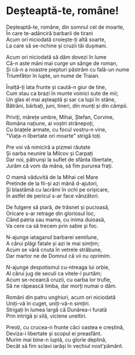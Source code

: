 # Deșteaptă-te, române!

Deșteaptă-te, române, din somnul cel de moarte,\
În care te-adânciră barbarii de tirani\
Acum ori niciodată croiește-ți altă soarte,\
La care să se-nchine și cruzii tăi dușmani.

Acum ori niciodată să dăm dovezi în lume\
Că-n aste mâni mai curge un sânge de roman,\
Și că-n a noastre piepturi păstrăm cu fală-un nume\
Triumfător în lupte, un nume de Traian.

Înalță-ți lata frunte și caută-n giur de tine,\
Cum stau ca brazi în munte voinici sute de mii;\
Un glas el mai așteaptă și sar ca lupi în stâne,\
Bătrâni, bărbați, juni, tineri, din munți și din câmpii.

Priviți, mărețe umbre, Mihai, Ștefan, Corvine,\
Româna națiune, ai voștri strănepoți,\
Cu brațele armate, cu focul vostru-n vine,\
"Viața-n libertate ori moarte" strigă toți.

Pre voi vă nimiciră a pizmei răutate\
Și oarba neunire la Milcov și Carpați\
Dar noi, pătrunși la suflet de sfânta libertate,\
Jurăm că vom da mâna, să fim pururea frați.

O mamă văduvită de la Mihai cel Mare\
Pretinde de la fii-și azi mână d-ajutori,\
Și blastămă cu lacrămi în ochi pe orișicare,\
În astfel de pericul s-ar face vânzători.

De fulgere să piară, de trăsnet și pucioasă,\
Oricare s-ar retrage din gloriosul loc,\
Când patria sau mama, cu inima duioasă,\
Va cere ca să trecem prin sabie și foc.

N-ajunge iataganul barbarei semilune,\
A cărui plăgi fatale și azi le mai simțim;\
Acum se vâră cnuta în vetrele străbune,\
Dar martor ne de Domnul că vii nu oprimim.

N-ajunge despotismul cu-ntreaga lui orbie,\
Al cărui jug de seculi ca vitele-l purtăm;\
Acum se-ncearcă cruzii, cu oarba lor trufie,\
Să ne răpească limba, dar morți numai o dăm.

Români din patru unghiuri, acum ori niciodată\
Uniți-vă în cuget, uniți-vă-n simțiri.\
Strigați în lumea largă că Dunărea-i furată\
Prin intrigă și silă, viclene uneltiri.

Preoți, cu crucea-n frunte căci oastea e creștină,\
Deviza-i libertate și scopul ei preasfânt.\
Murim mai bine-n luptă, cu glorie deplină,\
Decât să fim sclavi iarăși în vechiul nost'pământ.
